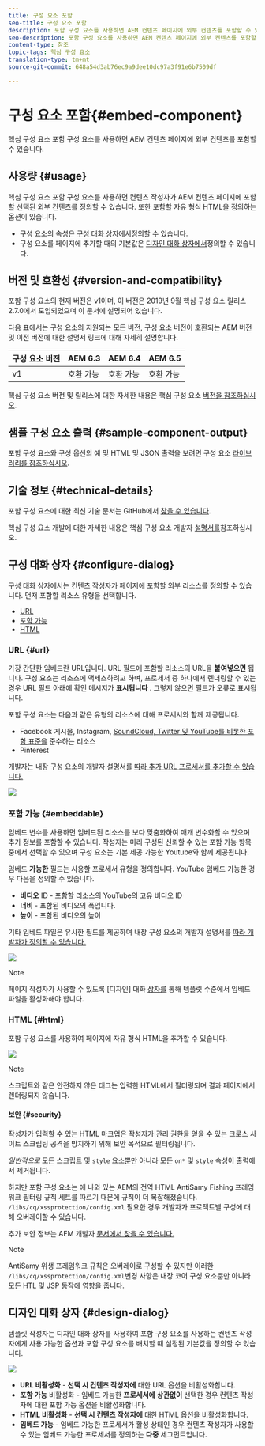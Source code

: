 ```yaml
---
title: 구성 요소 포함
seo-title: 구성 요소 포함
description: 포함 구성 요소를 사용하면 AEM 컨텐츠 페이지에 외부 컨텐츠를 포함할 수 있습니다.
seo-description: 포함 구성 요소를 사용하면 AEM 컨텐츠 페이지에 외부 컨텐츠를 포함할 수 있습니다.
content-type: 참조
topic-tags: 핵심 구성 요소
translation-type: tm+mt
source-git-commit: 648a54d3ab76ec9a9dee10dc97a3f91e6b7509df

---
```



# 구성 요소 포함{#embed-component}

핵심 구성 요소 포함 구성 요소를 사용하면 AEM 컨텐츠 페이지에 외부 컨텐츠를 포함할 수 있습니다.

## 사용량 {#usage}

핵심 구성 요소 포함 구성 요소를 사용하면 컨텐츠 작성자가 AEM 컨텐츠 페이지에 포함할 선택된 외부 컨텐츠를 정의할 수 있습니다. 또한 포함할 자유 형식 HTML을 정의하는 옵션이 있습니다.

* 구성 요소의 속성은 [구성 대화 상자에서](#configure-dialog)정의할 수 있습니다.
* 구성 요소를 페이지에 추가할 때의 기본값은 [디자인 대화 상자에서](#design-dialog)정의할 수 있습니다.

## 버전 및 호환성 {#version-and-compatibility}

포함 구성 요소의 현재 버전은 v1이며, 이 버전은 2019년 9월 핵심 구성 요소 릴리스 2.7.0에서 도입되었으며 이 문서에 설명되어 있습니다.

다음 표에서는 구성 요소의 지원되는 모든 버전, 구성 요소 버전이 호환되는 AEM 버전 및 이전 버전에 대한 설명서 링크에 대해 자세히 설명합니다.

| 구성 요소 버전 | AEM 6.3 | AEM 6.4 | AEM 6.5 |
|--- |--- |--- |---|
| v1 | 호환 가능 | 호환 가능 | 호환 가능 |

핵심 구성 요소 버전 및 릴리스에 대한 자세한 내용은 핵심 구성 요소 [버전을 참조하십시오](versions.md).

## 샘플 구성 요소 출력 {#sample-component-output}

포함 구성 요소와 구성 옵션의 예 및 HTML 및 JSON 출력을 보려면 구성 요소 [라이브러리를 참조하십시오](http://opensource.adobe.com/aem-core-wcm-components/library/embed.html).

## 기술 정보 {#technical-details}

포함 구성 요소에 대한 최신 기술 문서는 GitHub에서 [찾을 수 있습니다](https://github.com/adobe/aem-core-wcm-components/tree/master/content/src/content/jcr_root/apps/core/wcm/components/embed/v1/embed).

핵심 구성 요소 개발에 대한 자세한 내용은 핵심 구성 요소 개발자 [설명서를](developing.md)참조하십시오.

## 구성 대화 상자 {#configure-dialog}

구성 대화 상자에서는 컨텐츠 작성자가 페이지에 포함할 외부 리소스를 정의할 수 있습니다. 먼저 포함할 리소스 유형을 선택합니다.

* [URL](#url)
* [포함 가능](#embeddable)
* [HTML](#html)

### URL {#url}

가장 간단한 임베드란 URL입니다. URL 필드에 포함할 리소스의 URL을 **붙여넣으면** 됩니다. 구성 요소는 리소스에 액세스하려고 하며, 프로세서 중 하나에서 렌더링할 수 있는 경우 URL 필드 아래에 확인 메시지가 **표시됩니다** . 그렇지 않으면 필드가 오류로 표시됩니다.

포함 구성 요소는 다음과 같은 유형의 리소스에 대해 프로세서와 함께 제공됩니다.

* Facebook 게시물, Instagram, [SoundCloud, Twitter 및 YouTube를 비롯한 포함 표준을](https://oembed.com/) 준수하는 리소스
* Pinterest

개발자는 내장 구성 요소의 개발자 설명서를 [따라 추가 URL 프로세서를 추가할 수 있습니다.](https://github.com/adobe/aem-core-wcm-components/tree/master/content/src/content/jcr_root/apps/core/wcm/components/embed/v1/embed#extending-the-embed-component)

![](assets/screen-shot-2019-09-25-10.08.29.png)

### 포함 가능 {#embeddable}

임베드 변수를 사용하면 임베드된 리소스를 보다 맞춤화하여 매개 변수화할 수 있으며 추가 정보를 포함할 수 있습니다. 작성자는 미리 구성된 신뢰할 수 있는 포함 가능 항목 중에서 선택할 수 있으며 구성 요소는 기본 제공 가능한 Youtube와 함께 제공됩니다.

임베드 **가능한** 필드는 사용할 프로세서 유형을 정의합니다. YouTube 임베드 가능한 경우 다음을 정의할 수 있습니다.

* **비디오** ID - 포함할 리소스의 YouTube의 고유 비디오 ID
* **너비** - 포함된 비디오의 폭입니다.
* **높이** - 포함된 비디오의 높이

기타 임베드 파일은 유사한 필드를 제공하며 내장 구성 요소의 개발자 설명서를 [따라 개발자가 정의할 수 있습니다.](https://github.com/adobe/aem-core-wcm-components/tree/master/content/src/content/jcr_root/apps/core/wcm/components/embed/v1/embed#extending-the-embed-component)

![](assets/screen-shot-2019-09-25-10.15.00.png)

>[!NOTE]
>페이지 작성자가 사용할 수 있도록 [디자인] 대화 [상자를](#design-dialog) 통해 템플릿 수준에서 임베드 파일을 활성화해야 합니다.

### HTML {#html}

포함 구성 요소를 사용하여 페이지에 자유 형식 HTML을 추가할 수 있습니다.

![](assets/screen-shot-2019-09-25-10.20.00.png)

>[!NOTE]
>스크립트와 같은 안전하지 않은 태그는 입력한 HTML에서 필터링되며 결과 페이지에서 렌더링되지 않습니다.

#### 보안 {#security}

작성자가 입력할 수 있는 HTML 마크업은 작성자가 관리 권한을 얻을 수 있는 크로스 사이트 스크립팅 공격을 방지하기 위해 보안 목적으로 필터링됩니다.

*일반적으로* 모든 스크립트 및 `style` 요소뿐만 아니라 모든 `on*` 및 `style` 속성이 출력에서 제거됩니다.

하지만 포함 구성 요소는 에 나와 있는 AEM의 전역 HTML AntiSamy Fishing 프레임워크 필터링 규칙 세트를 따르기 때문에 규칙이 더 복잡해졌습니다. `/libs/cq/xssprotection/config.xml` 필요한 경우 개발자가 프로젝트별 구성에 대해 오버레이할 수 있습니다.

추가 보안 정보는 AEM 개발자 [문서에서 찾을 수 있습니다.](https://helpx.adobe.com/experience-manager/6-5/sites/developing/using/security.html)

>[!NOTE]
>AntiSamy 위생 프레임워크 규칙은 오버레이로 구성할 수 있지만 이러한 `/libs/cq/xssprotection/config.xml`변경 사항은 내장 코어 구성 요소뿐만 아니라 모든 HTL 및 JSP 동작에 영향을 줍니다.

## 디자인 대화 상자 {#design-dialog}

템플릿 작성자는 디자인 대화 상자를 사용하여 포함 구성 요소를 사용하는 컨텐츠 작성자에게 사용 가능한 옵션과 포함 구성 요소를 배치할 때 설정된 기본값을 정의할 수 있습니다.

![](assets/screen-shot-2019-09-25-10.25.28.png)

* **URL 비활성화** - **선택 시 컨텐츠 작성자에** 대한 URL 옵션을 비활성화합니다.
* **포함 가능** 비활성화 - 임베드 가능한 **프로세서에 상관없이** 선택한 경우 컨텐츠 작성자에 대한 포함 가능 옵션을 비활성화합니다.
* **HTML 비활성화** - **선택 시 컨텐츠 작성자에** 대한 HTML 옵션을 비활성화합니다.
* **임베드 가능** - 임베드 가능한 프로세서가 활성 상태인 경우 컨텐츠 작성자가 사용할 수 있는 임베드 가능한 프로세서를 정의하는 **다중** 세그먼트입니다.
